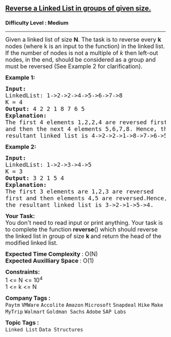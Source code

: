 <h2><a href="https://practice.geeksforgeeks.org/problems/reverse-a-linked-list-in-groups-of-given-size/1">Reverse a Linked List in groups of given size.</a></h2><h3>Difficulty Level : Medium</h3><hr><div class="problems_problem_content__Xm_eO"><p><span style="font-size:18px">Given a linked list of size <strong>N</strong>. The task is to reverse every <strong>k</strong> nodes (where k is an input to the function) in the linked list. If the number of nodes is not a multiple of&nbsp;<em>k</em>&nbsp;then left-out nodes, in the end, should be considered as a group and must be&nbsp;reversed (See Example 2 for clarification).</span></p>

<p><span style="font-size:18px"><strong>Example 1:</strong></span></p>

<pre><span style="font-size:18px"><strong>Input:
</strong>LinkedList: 1-&gt;2-&gt;2-&gt;4-&gt;5-&gt;6-&gt;7-&gt;8
K = 4
<strong>Output: </strong>4&nbsp;2&nbsp;2&nbsp;1&nbsp;8&nbsp;7&nbsp;6&nbsp;5 
<strong>Explanation:</strong> 
The first 4 elements 1,2,2,4 are reversed first 
and then the next 4 elements 5,6,7,8. Hence, the 
resultant linked list is 4-&gt;2-&gt;2-&gt;1-&gt;8-&gt;7-&gt;6-&gt;5.</span>
</pre>

<p><span style="font-size:18px"><strong>Example 2:</strong></span></p>

<pre><span style="font-size:18px"><strong>Input:
</strong>LinkedList: 1-&gt;2-&gt;3-&gt;4-&gt;5
K = 3
<strong>Output: </strong>3 2 1 5 4 
<strong>Explanation: </strong>
The first 3 elements are 1,2,3 are reversed 
first and then elements 4,5 are reversed.Hence, 
the resultant linked list is 3-&gt;2-&gt;1-&gt;5-&gt;4.</span>
</pre>

<p><span style="font-size:18px"><strong>Your Task:</strong><br>
You don't need to read input or print anything. Your task is to complete the function&nbsp;<strong>reverse</strong>() which should reverse the linked list in group of size <strong>k&nbsp;</strong>and return the head of the modified linked list.</span></p>

<p><span style="font-size:18px"><strong>Expected Time Complexity </strong>: O(N)<br>
<strong>Expected Auxilliary Space </strong>: O(1)</span></p>

<div><span style="font-size:18px"><strong>Constraints:</strong></span></div>

<div><span style="font-size:18px">1 &lt;= N &lt;= 10<sup>4</sup></span><br>
<span style="font-size:18px">1 &lt;= k &lt;= N</span></div>
</div><p><span style=font-size:18px><strong>Company Tags : </strong><br><code>Paytm</code>&nbsp;<code>VMWare</code>&nbsp;<code>Accolite</code>&nbsp;<code>Amazon</code>&nbsp;<code>Microsoft</code>&nbsp;<code>Snapdeal</code>&nbsp;<code>Hike</code>&nbsp;<code>MakeMyTrip</code>&nbsp;<code>Walmart</code>&nbsp;<code>Goldman Sachs</code>&nbsp;<code>Adobe</code>&nbsp;<code>SAP Labs</code>&nbsp;<br><p><span style=font-size:18px><strong>Topic Tags : </strong><br><code>Linked List</code>&nbsp;<code>Data Structures</code>&nbsp;
